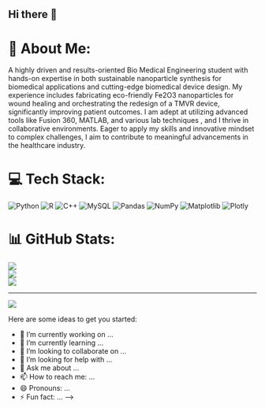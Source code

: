 ## Hi there 👋
# 💫 About Me:
A highly driven and results-oriented Bio Medical Engineering student with hands-on expertise in both sustainable nanoparticle synthesis for biomedical applications and cutting-edge biomedical device design. My experience includes fabricating eco-friendly Fe2O3 nanoparticles for wound healing and orchestrating the redesign of a TMVR device, significantly improving patient outcomes. I am adept at utilizing advanced tools like Fusion 360, MATLAB, and various lab techniques , and I thrive in collaborative environments. Eager to apply my skills and innovative mindset to complex challenges, I aim to contribute to meaningful advancements in the healthcare industry.


# 💻 Tech Stack:
![Python](https://img.shields.io/badge/python-3670A0?style=for-the-badge&logo=python&logoColor=ffdd54) ![R](https://img.shields.io/badge/r-%23276DC3.svg?style=for-the-badge&logo=r&logoColor=white) ![C++](https://img.shields.io/badge/c++-%2300599C.svg?style=for-the-badge&logo=c%2B%2B&logoColor=white) ![MySQL](https://img.shields.io/badge/mysql-4479A1.svg?style=for-the-badge&logo=mysql&logoColor=white) ![Pandas](https://img.shields.io/badge/pandas-%23150458.svg?style=for-the-badge&logo=pandas&logoColor=white) ![NumPy](https://img.shields.io/badge/numpy-%23013243.svg?style=for-the-badge&logo=numpy&logoColor=white) ![Matplotlib](https://img.shields.io/badge/Matplotlib-%23ffffff.svg?style=for-the-badge&logo=Matplotlib&logoColor=black) ![Plotly](https://img.shields.io/badge/Plotly-%233F4F75.svg?style=for-the-badge&logo=plotly&logoColor=white)
# 📊 GitHub Stats:
![](https://github-readme-stats.vercel.app/api?username=pragyaa-004&theme=dark&hide_border=false&include_all_commits=false&count_private=false)<br/>
![](https://nirzak-streak-stats.vercel.app/?user=pragyaa-004&theme=dark&hide_border=false)<br/>
![](https://github-readme-stats.vercel.app/api/top-langs/?username=pragyaa-004&theme=dark&hide_border=false&include_all_commits=false&count_private=false&layout=compact)

---
[![](https://visitcount.itsvg.in/api?id=pragyaa-004&icon=0&color=0)](https://visitcount.itsvg.in)

<!-- Proudly created with GPRM ( https://gprm.itsvg.in ) -->
Here are some ideas to get you started:

- 🔭 I’m currently working on ...
- 🌱 I’m currently learning ...
- 👯 I’m looking to collaborate on ...
- 🤔 I’m looking for help with ...
- 💬 Ask me about ...
- 📫 How to reach me: ...
- 😄 Pronouns: ...
- ⚡ Fun fact: ...
-->
